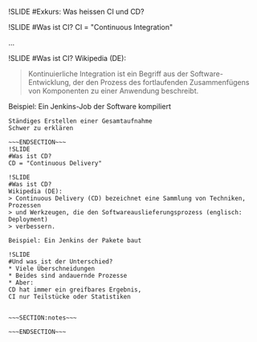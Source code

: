 !SLIDE 
#Exkurs: Was heissen CI und CD?

!SLIDE 
#Was ist CI?
CI = "Continuous Integration"

...

!SLIDE
#Was ist CI?
Wikipedia (DE):
> Kontinuierliche Integration ist ein Begriff aus der Software-Entwicklung,
> der den Prozess des fortlaufenden Zusammenfügens von Komponenten zu
> einer Anwendung beschreibt.

Beispiel: Ein Jenkins-Job der Software kompiliert

~~~SECTION:notes~~~
Ständiges Erstellen einer Gesamtaufnahme
Schwer zu erklären

~~~ENDSECTION~~~
!SLIDE
#Was ist CD?
CD = "Continuous Delivery"

!SLIDE
#Was ist CD?
Wikipedia (DE):
> Continuous Delivery (CD) bezeichnet eine Sammlung von Techniken, Prozessen
> und Werkzeugen, die den Softwareauslieferungsprozess (englisch: Deployment)
> verbessern.

Beispiel: Ein Jenkins der Pakete baut

!SLIDE 
#Und was ist der Unterschied?
* Viele Überschneidungen
* Beides sind andauernde Prozesse
* Aber:  
CD hat immer ein greifbares Ergebnis,  
CI nur Teilstücke oder Statistiken


~~~SECTION:notes~~~

~~~ENDSECTION~~~
